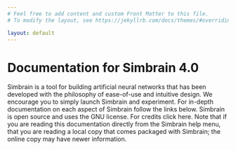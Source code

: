 ```yaml
---
# Feel free to add content and custom Front Matter to this file.
# To modify the layout, see https://jekyllrb.com/docs/themes/#overriding-theme-defaults

layout: default
---
```


# Documentation for Simbrain 4.0

Simbrain is a tool for building artificial neural networks that has been developed with the philosophy of ease-of-use and intuitive design. We encourage you to simply launch Simbrain and experiment. For in-depth documentation on each aspect of Simbrain follow the links below. Simbrain is open source and uses the GNU license. For credits click here. Note that if you are reading this documentation directly from the Simbrain help menu, that you are reading a local copy that comes packaged with Simbrain; the online copy may have newer information.

